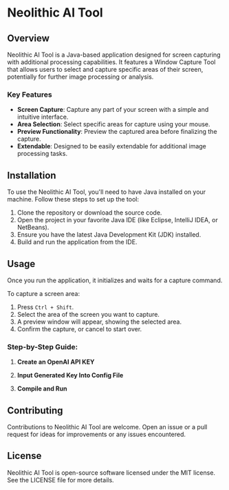 # Neolithic AI Tool

## Overview
Neolithic AI Tool is a Java-based application designed for screen capturing with additional processing capabilities. It features a Window Capture Tool that allows users to select and capture specific areas of their screen, potentially for further image processing or analysis.

### Key Features
- **Screen Capture**: Capture any part of your screen with a simple and intuitive interface.
- **Area Selection**: Select specific areas for capture using your mouse.
- **Preview Functionality**: Preview the captured area before finalizing the capture.
- **Extendable**: Designed to be easily extendable for additional image processing tasks.

## Installation
To use the Neolithic AI Tool, you'll need to have Java installed on your machine. Follow these steps to set up the tool:

1. Clone the repository or download the source code.
2. Open the project in your favorite Java IDE (like Eclipse, IntelliJ IDEA, or NetBeans).
3. Ensure you have the latest Java Development Kit (JDK) installed.
4. Build and run the application from the IDE.

## Usage
Once you run the application, it initializes and waits for a capture command. 

To capture a screen area:
1. Press `Ctrl + Shift`.
2. Select the area of the screen you want to capture.
3. A preview window will appear, showing the selected area.
4. Confirm the capture, or cancel to start over.


### Step-by-Step Guide:
1. **Create an OpenAI API KEY**

2. **Input Generated Key Into Config File**

3. **Compile and Run**

## Contributing
Contributions to Neolithic AI Tool are welcome. Open an issue or a pull request for ideas for improvements or any issues encountered.

## License
Neolithic AI Tool is open-source software licensed under the MIT license. See the LICENSE file for more details.
